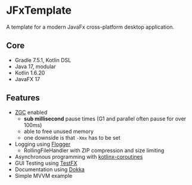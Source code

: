 # JFxTemplate

A template for a modern JavaFx cross-platform desktop application.

## Core
- Gradle 7.5.1, Kotlin DSL
- Java 17, modular
- Kotlin 1.6.20
- JavaFX 17

## Features
- [ZGC](https://openjdk.org/projects/zgc/) enabled
  - **sub millisecond** pause times (G1 and parallel often pause for over 100ms)
  - able to free unused memory
  - one downside is that `-Xmx` has to be set
- Logging using [Flogger](https://google.github.io/flogger/)
  - RollingFileHandler with ZIP compression and size limiting
- Asynchronous programming with [kotlinx-coroutines](https://github.com/Kotlin/kotlinx.coroutines)
- GUI Testing using [TestFX](https://github.com/TestFX/TestFX)
- Documentation using [Dokka](https://github.com/Kotlin/dokka)
- Simple MVVM example